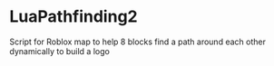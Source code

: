 # LuaPathfinding2
Script for Roblox map to help 8 blocks find a path around each other dynamically to build a logo
